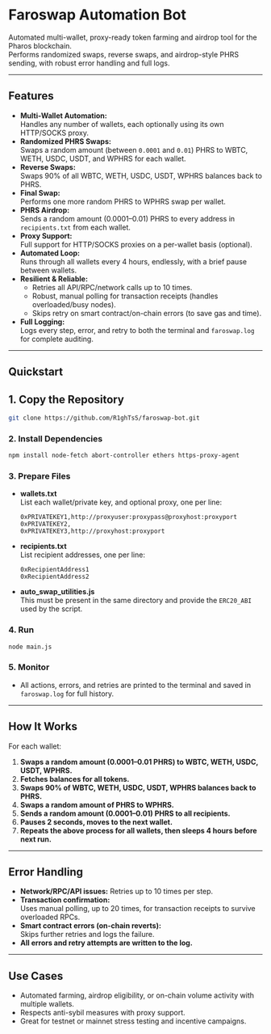# Faroswap Automation Bot

Automated multi-wallet, proxy-ready token farming and airdrop tool for the Pharos blockchain.  
Performs randomized swaps, reverse swaps, and airdrop-style PHRS sending, with robust error handling and full logs.

---

## Features

- **Multi-Wallet Automation:**  
  Handles any number of wallets, each optionally using its own HTTP/SOCKS proxy.
- **Randomized PHRS Swaps:**  
  Swaps a random amount (between `0.0001` and `0.01`) PHRS to WBTC, WETH, USDC, USDT, and WPHRS for each wallet.
- **Reverse Swaps:**  
  Swaps 90% of all WBTC, WETH, USDC, USDT, WPHRS balances back to PHRS.
- **Final Swap:**  
  Performs one more random PHRS to WPHRS swap per wallet.
- **PHRS Airdrop:**  
  Sends a random amount (0.0001–0.01) PHRS to every address in `recipients.txt` from each wallet.
- **Proxy Support:**  
  Full support for HTTP/SOCKS proxies on a per-wallet basis (optional).
- **Automated Loop:**  
  Runs through all wallets every 4 hours, endlessly, with a brief pause between wallets.
- **Resilient & Reliable:**  
  - Retries all API/RPC/network calls up to 10 times.
  - Robust, manual polling for transaction receipts (handles overloaded/busy nodes).
  - Skips retry on smart contract/on-chain errors (to save gas and time).
- **Full Logging:**  
  Logs every step, error, and retry to both the terminal and `faroswap.log` for complete auditing.

---

## Quickstart

## 1. **Copy the Repository**
```bash
git clone https://github.com/R1ghTsS/faroswap-bot.git
```

### 2. **Install Dependencies**

```bash
npm install node-fetch abort-controller ethers https-proxy-agent
```

### 3. **Prepare Files**

- **wallets.txt**  
  List each wallet/private key, and optional proxy, one per line:  
  ```
  0xPRIVATEKEY1,http://proxyuser:proxypass@proxyhost:proxyport
  0xPRIVATEKEY2,
  0xPRIVATEKEY3,http://proxyhost:proxyport
  ```

- **recipients.txt**  
  List recipient addresses, one per line:  
  ```
  0xRecipientAddress1
  0xRecipientAddress2
  ```

- **auto_swap_utilities.js**  
  This must be present in the same directory and provide the `ERC20_ABI` used by the script.

### 4. **Run**

```bash
node main.js
```

### 5. **Monitor**

- All actions, errors, and retries are printed to the terminal and saved in `faroswap.log` for full history.

---

## How It Works

For each wallet:

1. **Swaps a random amount (0.0001–0.01 PHRS) to WBTC, WETH, USDC, USDT, WPHRS.**
2. **Fetches balances for all tokens.**
3. **Swaps 90% of WBTC, WETH, USDC, USDT, WPHRS balances back to PHRS.**
4. **Swaps a random amount of PHRS to WPHRS.**
5. **Sends a random amount (0.0001–0.01) PHRS to all recipients.**
6. **Pauses 2 seconds, moves to the next wallet.**
7. **Repeats the above process for all wallets, then sleeps 4 hours before next run.**

---

## Error Handling

- **Network/RPC/API issues:** Retries up to 10 times per step.
- **Transaction confirmation:**  
  Uses manual polling, up to 20 times, for transaction receipts to survive overloaded RPCs.
- **Smart contract errors (on-chain reverts):**  
  Skips further retries and logs the failure.
- **All errors and retry attempts are written to the log.**

---

## Use Cases

- Automated farming, airdrop eligibility, or on-chain volume activity with multiple wallets.
- Respects anti-sybil measures with proxy support.
- Great for testnet or mainnet stress testing and incentive campaigns.

